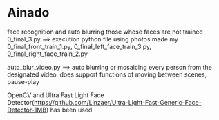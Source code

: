 # Ainado
face recognition and auto blurring those whose faces are not trained
0_final_3.py ==> execution python file using photos made my 0_final_front_train_1.py, 0_final_left_face_train_3.py, 0_final_right_face_train_2.py

auto_blur_video.py ==> auto blurring or mosaicing every person from the designated video, does support functions of moving between scenes, pause-play

OpenCV and Ultra Fast Light Face Detector(https://github.com/Linzaer/Ultra-Light-Fast-Generic-Face-Detector-1MB) has been used
